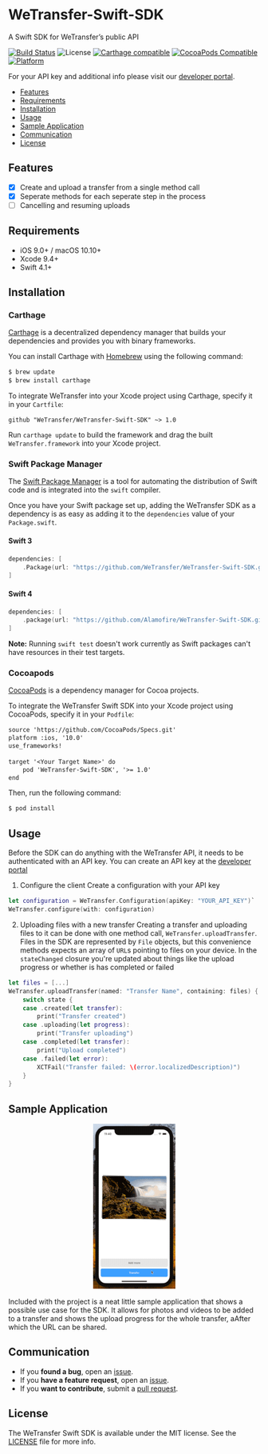 # WeTransfer-Swift-SDK
A Swift SDK for WeTransfer’s public API

[![Build Status](https://travis-ci.com/WeTransfer/WeTransfer-Swift-SDK.svg?token=Ur5V2zzKmBJLmMYHKJTF&branch=master)](https://travis-ci.com/WeTransfer/WeTransfer)
![License](https://img.shields.io/badge/License-MIT-yellow.svg?style=flat)
[![Carthage compatible](https://img.shields.io/badge/Carthage-compatible-4BC51D.svg?style=flat)](https://github.com/Carthage/Carthage)
[![CocoaPods Compatible](https://img.shields.io/cocoapods/v/WeTransfer-Swift-SDK.svg)](https://cocoapods.org/pod/WeTransfer-Swift-SDK)
[![Platform](https://img.shields.io/cocoapods/p/WeTransfer-Swift-SDK.svg?style=flat)](http://cocoapods.org/pods/WeTransfer-Swift-SDK)

For your API key and additional info please visit our [developer portal](https://developers.wetransfer.com).

- [Features](#features)
- [Requirements](#requirements)
- [Installation](#installation)
- [Usage](#usage)
- [Sample Application](#sample-application)
- [Communication](#communication)
- [License](#license)

## Features

- [x] Create and upload a transfer from a single method call
- [x] Seperate methods for each seperate step in the process
- [ ] Cancelling and resuming uploads

## Requirements
- iOS 9.0+ / macOS 10.10+
- Xcode 9.4+
- Swift 4.1+

## Installation

### Carthage

[Carthage](https://github.com/Carthage/Carthage) is a decentralized dependency manager that builds your dependencies and provides you with binary frameworks.

You can install Carthage with [Homebrew](https://brew.sh/) using the following command:

```bash
$ brew update
$ brew install carthage
```

To integrate WeTransfer into your Xcode project using Carthage, specify it in your `Cartfile`:

```ogdl
github "WeTransfer/WeTransfer-Swift-SDK" ~> 1.0
```

Run `carthage update` to build the framework and drag the built `WeTransfer.framework` into your Xcode project.

### Swift Package Manager

The [Swift Package Manager](https://swift.org/package-manager/) is a tool for automating the distribution of Swift code and is integrated into the `swift` compiler.

Once you have your Swift package set up, adding the WeTransfer SDK as a dependency is as easy as adding it to the `dependencies` value of your `Package.swift`.

#### Swift 3

```swift
dependencies: [
    .Package(url: "https://github.com/WeTransfer/WeTransfer-Swift-SDK.git", majorVersion: 1)
]
```

#### Swift 4

```swift
dependencies: [
    .package(url: "https://github.com/Alamofire/WeTransfer-Swift-SDK.git", from: "1.0   ")
]
```

**Note:** Running `swift test` doesn't work currently as Swift packages can't have resources in their test targets. 

### Cocoapods

[CocoaPods](http://cocoapods.org) is a dependency manager for Cocoa projects.

To integrate the WeTransfer Swift SDK into your Xcode project using CocoaPods, specify it in your `Podfile`:

```rubygi
source 'https://github.com/CocoaPods/Specs.git'
platform :ios, '10.0'
use_frameworks!

target '<Your Target Name>' do
    pod 'WeTransfer-Swift-SDK', '>= 1.0'
end
```

Then, run the following command:

```bash
$ pod install
```

## Usage
Before the SDK can do anything with the WeTransfer API, it needs to be authenticated with an API key. You can create an API key at the [developer portal](https://developers.wetransfer.com)

1. Configure the client
Create a configuration with your API key
```swift
let configuration = WeTransfer.Configuration(apiKey: "YOUR_API_KEY")`
WeTransfer.configure(with: configuration)
```
2. Uploading files with a new transfer
Creating a transfer and uploading files to it can be done with one method call, `WeTransfer.uploadTransfer`. Files in the SDK are represented by `File` objects, but this convenience methods expects an array of `URL`s pointing to files on your device.
In the `stateChanged` closure you're updated about things like the upload progress or whether is has completed or failed
```swift
let files = [...]
WeTransfer.uploadTransfer(named: "Transfer Name", containing: files) { state in
    switch state {
    case .created(let transfer):
        print("Transfer created")
    case .uploading(let progress):
        print("Transfer uploading")
    case .completed(let transfer):
        print("Upload completed")
    case .failed(let error):
        XCTFail("Transfer failed: \(error.localizedDescription)")
    }
}
```

## Sample Application
<p align="center">
    <img src="Assets/SampleApplication.gif" alt="WeTransfer Swift SDK Sample Application" />
</p>
Included with the project is a neat little sample application that shows a possible use case for the SDK. It allows for photos and videos to be added to a transfer and shows the upload progress for the whole transfer, aAfter which the URL can be shared.

## Communication

- If you **found a bug**, open an [issue](https://github.com/WeTransfer/WeTransfer-Swift-SDK/issues).
- If you **have a feature request**, open an [issue](https://github.com/WeTransfer/WeTransfer-Swift-SDK/issues).
- If you **want to contribute**, submit a [pull request](https://github.com/WeTransfer/WeTransfer-Swift-SDK/pulls).

## License

The WeTransfer Swift SDK is available under the MIT license. See the [LICENSE](https://github.com/WeTransfer/WeTransfer-Swift-SDK/blob/develop/LICENSE) file for more info.